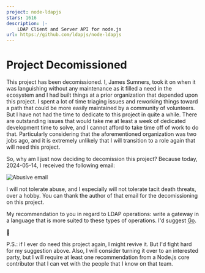 ```yaml
---
project: node-ldapjs
stars: 1616
description: |-
    LDAP Client and Server API for node.js
url: https://github.com/ldapjs/node-ldapjs
---
```


# Project Decomissioned

This project has been decomissioned. I, James Sumners, took it on when it was
languishing without any maintenance as it filled a need in the ecosystem and
I had built things at a prior organization that depended upon this project.
I spent a lot of time triaging issues and reworking things toward a path
that could be more easily maintained by a community of volunteers. But I have
not had the time to dedicate to this project in quite a while. There are
outstanding issues that would take me at least a week of dedicated development
time to solve, and I cannot afford to take time off of work to do that.
Particularly considering that the aforementioned organization was two
jobs ago, and it is extremely unlikely that I will transition to a role again
that will need this project.

So, why am I just now deciding to decomission this project? Because today,
2024-05-14, I received the following email:

![Abusive email](dt.png)

I will not tolerate abuse, and I especially will not tolerate tacit death
threats, over a hobby. You can thank the author of that email for the
decomissioning on this project.

My recommendation to you in regard to LDAP operations: write a gateway in a
language that is more suited to these types of operations. I'd suggest
[Go](https://go.dev).

👋

P.S.: if I ever do need this project again, I might revive it. But I'd fight
hard for my suggestion above. Also, I will consider turning it over to an
interested party, but I will require at least one recommendation from a
Node.js core contributor that I can vet with the people that I know on that
team.
